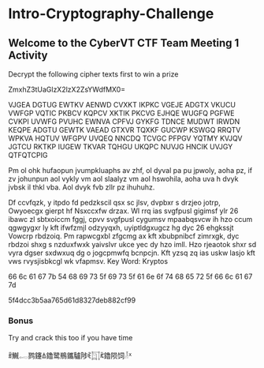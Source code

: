 # Intro-Cryptography-Challenge

## Welcome to the CyberVT CTF Team Meeting 1 Activity
Decrypt the following cipher texts first to win a prize 

ZmxhZ3tUaGlzX2lzX2ZsYWdfMX0=

VJGEA DGTUG EWTKV AENWD CVXKT IKPKC VGEJE ADGTX VKUCU VWFGP VQTIC PKBCV KQPCV XKTIK PKCVG EJHQE WUGFQ PGFWE CVKPI UVWFG PVUHC EWNVA CPFVJ GYKFG TDNCE MUDWT IRWDN KEQPE ADGTU GEWTK VAEAD GTXVR TQXKF GUCWP KSWGQ RRQTV WPKVA HQTUV WFGPV UVQEQ NNCDQ TCVGC PFPGV YQTMY KVJQV JGTCU RKTKP IUGEW TKVAR TQHGU UKQPC NUVJG HNCIK UVJGY QTFQTCPIG

Pm ol ohk hufaopun jvumpkluaphs av zhf, ol dyval pa pu jpwoly, aoha pz, if zv johunpun aol vykly vm aol slaalyz vm aol hswohila, aoha uva h dvyk jvbsk il thkl vba. Aol dvyk fvb zllr pz ihuhuhz.

Df ccvfqzk, y itpdo fd pedzkscil qsx sc jlsv, dvpbxr s drzjeo jotrp, Owyoecgx gierpt hf Nsxccxfw drzax. Wl rrq ias svgfpusl gigimsf ylr 26 ibawc zl sbtxoiccm fggj, cpvv svgfpusl cygumsv mpaabqsvcw ih hzo ccum qgwgygxr ly kft ifwfzmjl odzyyqxh, uyiptldgxugcz hg dyc 26 ehgkssjt Vowcrp rbdzoiq. Pm rapwcgxbl zfgcmg ax kft xbubpnibcf zimrxgk, dyc rbdzoi shxg s nzduxfwxk yaivslvr ukce yec dy hzo imll. Hzo rjeaotok shxr sd vyra dgser sxdwxuq dg o jogcpmwfq bcnpcjn. Kft yzsq zq ias uskw lasjo kft vws rvysjisbkcgl wk vfapmsv. 
Key Word: Kryptos

66 6c 61 67 7b 54 68 69 73 5f 69 73 5f 61 6e 6f 74 68 65 72 5f 66 6c 61 67 7d

5f4dcc3b5aa765d61d8327deb882cf99

### Bonus
Try and crack this too if you have time

ꍦ鱡𓉻鹨鑳𐙯鑥鹭鵧鑴驢陟ꍟ𓉩ꍴ鑥陨饲𓁥ᕽ

